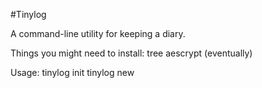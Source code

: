 #Tinylog

A command-line utility for keeping a diary.

Things you might need to install:
	tree
	aescrypt (eventually)

Usage:
	tinylog init
	tinylog new